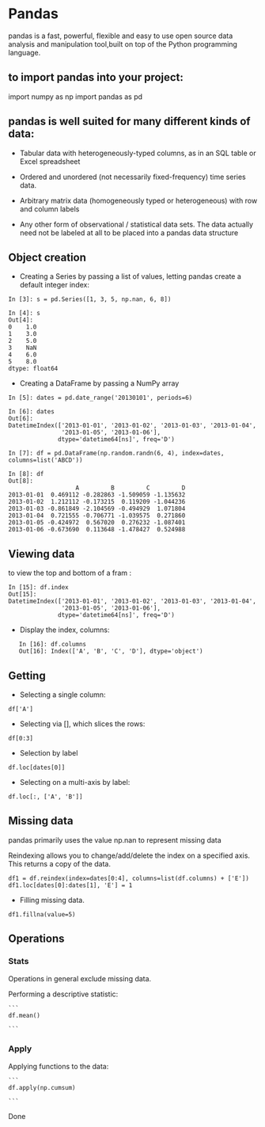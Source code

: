# Pandas
pandas is a fast, powerful, flexible and easy to use open source data analysis and manipulation tool,built on top of the Python programming language.

## to import pandas into your project:

import numpy as np
import pandas as pd

## pandas is well suited for many different kinds of data:
* Tabular data with heterogeneously-typed columns, as in an SQL table or Excel spreadsheet

* Ordered and unordered (not necessarily fixed-frequency) time series data.

* Arbitrary matrix data (homogeneously typed or heterogeneous) with row and column labels

* Any other form of observational / statistical data sets. The data actually need not be labeled at all to be placed into a pandas data structure

## Object creation
* Creating a Series by passing a list of values, letting pandas create a default integer index:
```
In [3]: s = pd.Series([1, 3, 5, np.nan, 6, 8])

In [4]: s
Out[4]: 
0    1.0
1    3.0
2    5.0
3    NaN
4    6.0
5    8.0
dtype: float64
```
* Creating a DataFrame by passing a NumPy array
```
In [5]: dates = pd.date_range('20130101', periods=6)

In [6]: dates
Out[6]: 
DatetimeIndex(['2013-01-01', '2013-01-02', '2013-01-03', '2013-01-04',
               '2013-01-05', '2013-01-06'],
              dtype='datetime64[ns]', freq='D')

In [7]: df = pd.DataFrame(np.random.randn(6, 4), index=dates, columns=list('ABCD'))

In [8]: df
Out[8]: 
                   A         B         C         D
2013-01-01  0.469112 -0.282863 -1.509059 -1.135632
2013-01-02  1.212112 -0.173215  0.119209 -1.044236
2013-01-03 -0.861849 -2.104569 -0.494929  1.071804
2013-01-04  0.721555 -0.706771 -1.039575  0.271860
2013-01-05 -0.424972  0.567020  0.276232 -1.087401
2013-01-06 -0.673690  0.113648 -1.478427  0.524988
```

## Viewing data
to view the top and bottom of a fram :

```
In [15]: df.index
Out[15]: 
DatetimeIndex(['2013-01-01', '2013-01-02', '2013-01-03', '2013-01-04',
               '2013-01-05', '2013-01-06'],
              dtype='datetime64[ns]', freq='D')
```

* Display the index, columns:
```
   In [16]: df.columns
   Out[16]: Index(['A', 'B', 'C', 'D'], dtype='object')
```

## Getting
* Selecting a single column:
```
df['A']
```

* Selecting via [], which slices the rows:
```
df[0:3]
```
* Selection by label
```
df.loc[dates[0]]
```
* Selecting on a multi-axis by label:
```
df.loc[:, ['A', 'B']]
```
## Missing data
pandas primarily uses the value np.nan to represent missing data

Reindexing allows you to change/add/delete the index on a specified axis. This returns a copy of the data.

```
df1 = df.reindex(index=dates[0:4], columns=list(df.columns) + ['E'])
df1.loc[dates[0]:dates[1], 'E'] = 1
```

* Filling missing data.
```
df1.fillna(value=5)
```

## Operations
### Stats
Operations in general exclude missing data.

Performing a descriptive statistic:

    ``` 
    df.mean()
    
    ```
### Apply
Applying functions to the data:

    ```
    df.apply(np.cumsum)

    ```

Done